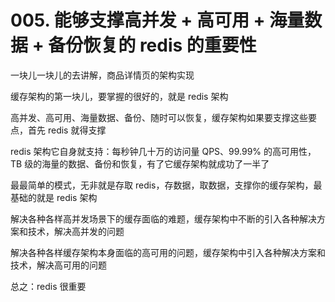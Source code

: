 # 005. 能够支撑高并发 + 高可用 + 海量数据 + 备份恢复的 redis 的重要性

一块儿一块儿的去讲解，商品详情页的架构实现

缓存架构的第一块儿，要掌握的很好的，就是 redis 架构

高并发、高可用、海量数据、备份、随时可以恢复，缓存架构如果要支撑这些要点，首先 redis 就得支撑

redis 架构它自身就支持：每秒钟几十万的访问量 QPS、99.99% 的高可用性，TB 级的海量的数据、备份和恢复，有了它缓存架构就成功了一半了

最最简单的模式，无非就是存取 redis，存数据，取数据，支撑你的缓存架构，最基础的就是 redis 架构

解决各种各样高并发场景下的缓存面临的难题，缓存架构中不断的引入各种解决方案和技术，解决高并发的问题

解决各种各样缓存架构本身面临的高可用的问题，缓存架构中引入各种解决方案和技术，解决高可用的问题

总之：redis 很重要


<iframe  height="500px" width="100%" frameborder=0 allowfullscreen="true" :src="$withBase('/ads.html')"></iframe>